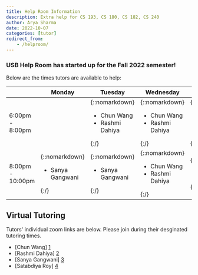 ```yaml
---
title: Help Room Information
description: Extra help for CS 193, CS 180, CS 182, CS 240
author: Arya Sharma
date: 2022-10-07
categories: [tutor]
redirect_from:
    - /helproom/
---
```


### USB Help Room has started up for the Fall 2022 semester!

Below are the times tutors are available to help:

| | Monday | Tuesday | Wednesday | Thursday |
| ---- | ---- | ---- | ---- | ---- |
| 6:00pm - 8:00pm | | {::nomarkdown}<ul><li>Chun Wang</li><li>Rashmi Dahiya</li></ul>{:/} | {::nomarkdown}<ul><li>Chun Wang</li><li>Rashmi Dahiya</li></ul>{:/} | {::nomarkdown}<ul><li>Chun Wang</li><li>Rashmi Dahiya</li></ul>{:/} |
| 8:00pm - 10:00pm | {::nomarkdown}<ul><li>Sanya Gangwani</li></ul>{:/} | {::nomarkdown}<ul><li>Sanya Gangwani</li></ul>{:/} | {::nomarkdown}<ul><li>Chun Wang</li><li>Rashmi Dahiya</li></ul>{:/} | {::nomarkdown}<ul><li>Chun Wang</li></ul>{:/} |


## Virtual Tutoring 

Tutors' individual zoom links are below. Please join during their desginated tutoring times.

- [Chun Wang] [1]
- [Rashmi Dahiya] [2] <!--TO BE CHANGED WHEN REAL ZOOM LINK IS AVAILABLE-->
- [Sanya Gangwani] [3]
- [Satabdiya Roy] [4]


[1]: https://purdue-edu.zoom.us/j/2155527451
[2]: https://us04web.zoom.us/j/74044539846?pwd=igctvrw02hOdjrIkMFQqES0OTVAUQ.1
[3]: https://us04web.zoom.us/j/8163112392?pwd=1OgaORUIAbHqstWrpbkcFlc8mQBPmy.1
[4]: https://purdue-edu.zoom.us/j/4461449971
